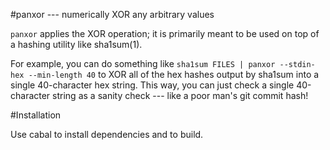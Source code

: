 #panxor --- numerically XOR any arbitrary values

`panxor` applies the XOR operation; it is primarily meant to be used on top of a hashing utility like sha1sum(1).

For example, you can do something like `sha1sum FILES | panxor --stdin-hex --min-length 40` to XOR all of the hex hashes output by sha1sum into a single 40-character hex string.
This way, you can just check a single 40-character string as a sanity check --- like a poor man's git commit hash!

#Installation

Use cabal to install dependencies and to build.
